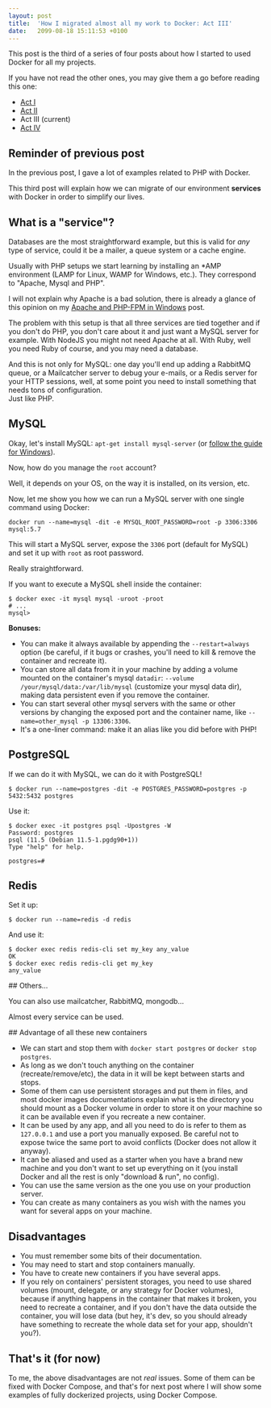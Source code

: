 ```yaml
---
layout: post
title:  'How I migrated almost all my work to Docker: Act III'
date:   2099-08-18 15:11:53 +0100
---
```


This post is the third of a series of four posts about how I started to used Docker for all my projects.

If you have not read the other ones, you may give them a go before reading this one:

* [Act I](/2099/08/18/how-i-migrated-almost-all-my-work-to-docker-act-I.html)
* [Act II](/2099/08/18/how-i-migrated-almost-all-my-work-to-docker-act-II.html)
* Act III (current)
* [Act IV](/2099/08/18/how-i-migrated-almost-all-my-work-to-docker-act-IV.html)

## Reminder of previous post

In the previous post, I gave a lot of examples related to PHP with Docker.

This third post will explain how we can migrate of our environment **services** with Docker in order to simplify our lives.

## What is a "service"?

Databases are the most straightforward example, but this is valid for _any_ type of service, could it be a mailer, a queue system or a cache engine.

Usually with PHP setups we start learning by installing an *AMP environment (LAMP for Linux, WAMP for Windows, etc.). They correspond to "Apache, Mysql and PHP".

I will not explain why Apache is a bad solution, there is already a glance of this opinion on my [Apache and PHP-FPM in Windows](/2017/11/11/apache-and-php-fpm-in-windows.html) post.

The problem with this setup is that all three services are tied together and if you don't do PHP, you don't care about it and just want a MySQL server for example. With NodeJS you might not need Apache at all. With Ruby, well you need Ruby of course, and you may need a database.

And this is not only for MySQL: one day you'll end up adding a RabbitMQ queue, or a Mailcatcher server to debug your e-mails, or a Redis server for your HTTP sessions, well, at some point you need to install something that needs tons of configuration.<br>
Just like PHP.

## MySQL

Okay, let's install MySQL: `apt-get install mysql-server` (or [follow the guide for Windows](https://dev.mysql.com/downloads/mysql/)).

Now, how do you manage the `root` account?

Well, it depends on your OS, on the way it is installed, on its version, etc.

Now, let me show you how we can run a MySQL server with one single command using Docker:

```shell script
docker run --name=mysql -dit -e MYSQL_ROOT_PASSWORD=root -p 3306:3306 mysql:5.7
```

This will start a MySQL server, expose the `3306` port (default for MySQL) and set it up with `root` as root password.

Really straightforward.

If you want to execute a MySQL shell inside the container:

```
$ docker exec -it mysql mysql -uroot -proot
# ...
mysql>
```

**Bonuses:**

* You can make it always available by appending the `--restart=always` option (be careful, if it bugs or crashes, you'll need to kill & remove the container and recreate it).
* You can store all data from it in your machine by adding a volume mounted on the container's mysql `datadir`: `--volume /your/mysql/data:/var/lib/mysql` (customize your mysql data dir), making data persistent even if you remove the container.
* You can start several other mysql servers with the same or other versions by changing the exposed port and the container name, like `--name=other_mysql -p 13306:3306`.
* It's a one-liner command: make it an alias like you did before with PHP!

## PostgreSQL

If we can do it with MySQL, we can do it with PostgreSQL!

```
$ docker run --name=postgres -dit -e POSTGRES_PASSWORD=postgres -p 5432:5432 postgres
```

Use it:

```
$ docker exec -it postgres psql -Upostgres -W                                                                                  
Password: postgres
psql (11.5 (Debian 11.5-1.pgdg90+1))
Type "help" for help.

postgres=#
```

## Redis

Set it up:

```
$ docker run --name=redis -d redis
```

And use it:

```
$ docker exec redis redis-cli set my_key any_value
OK
$ docker exec redis redis-cli get my_key
any_value
```

## Others...

You can also use mailcatcher, RabbitMQ, mongodb...

Almost every service can be used.

## Advantage of all these new containers

* We can start and stop them with `docker start postgres` or `docker stop postgres`.
* As long as we don't touch anything on the container (recreate/remove/etc), the data in it will be kept between starts and stops.
* Some of them can use persistent storages and put them in files, and most docker images documentations explain what is the directory you should mount as a Docker volume in order to store it on your machine so it can be available even if you recreate a new container.
* It can be used by any app, and all you need to do is refer to them as `127.0.0.1` and use a port you manually exposed. Be careful not to expose twice the same port to avoid conflicts (Docker does not allow it anyway).
* It can be aliased and used as a starter when you have a brand new machine and you don't want to set up everything on it (you install Docker and all the rest is only "download & run", no config).
* You can use the same version as the one you use on your production server.
* You can create as many containers as you wish with the names you want for several apps on your machine.

## Disadvantages

* You must remember some bits of their documentation.
* You may need to start and stop containers manually.
* You have to create new containers if you have several apps.
* If you rely on containers' persistent storages, you need to use shared volumes (mount, delegate, or any strategy for Docker volumes), because if anything happens in the container that makes it broken, you need to recreate a container, and if you don't have the data outside the container, you will lose data (but hey, it's dev, so you should already have something to recreate the whole data set for your app, shouldn't you?).

## That's it (for now)

To me, the above disadvantages are not _real_ issues. Some of them can be fixed with Docker Compose, and that's for next post where I will show some examples of fully dockerized projects, using Docker Compose.
